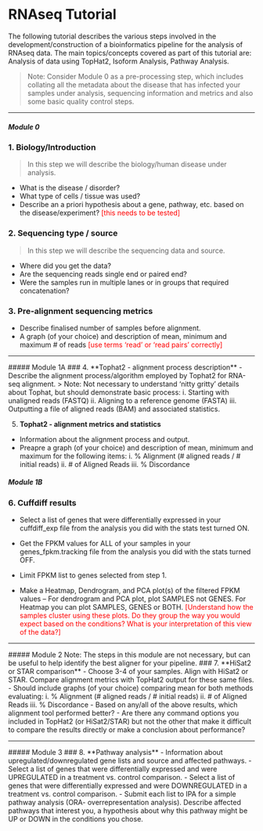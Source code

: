 # RNAseq Tutorial
The following tutorial describes the various steps involved in the development/construction of a bioinformatics pipeline for the analysis of RNAseq data. The main topics/concepts covered as part of this tutorial are: Analysis of data using TopHat2, Isoform Analysis, Pathway Analysis.
> Note: Consider Module 0 as a pre-processing step, which includes collating all the metadata about the disease that has infected your samples under analysis, sequencing information and metrics and also some basic quality control steps.

<hr>

##### Module 0
### 1. **Biology/Introduction**
> In this step we will describe the biology/human disease under analysis.
- What is the disease / disorder?
- What type of cells / tissue was used?
- Describe an a priori hypothesis about a gene, pathway, etc. based on the disease/experiment? <span style="color:red">\[this needs to be tested]</span>

### 2. **Sequencing type / source**
> In this step we will describe the sequencing data and source.
- Where did you get the data?
- Are the sequencing reads single end or paired end?
- Were the samples run in multiple lanes or in groups that required concatenation?

### 3. **Pre-alignment sequencing metrics**
- Describe finalised number of samples before alignment.
- A graph (of your choice) and description of mean, minimum and maximum # of reads <span style="color:red">\[use terms ‘read’ or ‘read pairs’ correctly]</span>
<hr>
##### Module 1A
### 4. **Tophat2 - alignment process description**
- Describe the alignment process/algorithm employed by Tophat2 for RNA-seq alignment.
> Note: Not necessary to understand ‘nitty gritty’ details about Tophat, but should demonstrate basic process: 
i. Starting with unaligned reads (FASTQ)
ii. Aligning to a reference genome (FASTA)
iii. Outputting a file of aligned reads (BAM) and associated statistics.

5. **Tophat2 - alignment metrics and statistics**
- Information about the alignment process and output.
- Preapre a graph (of your choice) and description of mean, minimum and maximum for the following items:
i. % Alignment (# aligned reads / # initial reads)
ii. # of Aligned Reads
iii. % Discordance

##### Module 1B
### 6. **Cuffdiff results**
- Select a list of genes that were differentially expressed in your cuffdiff_exp file from the analysis you did with the stats test turned ON.
- Get the FPKM values for ALL of your samples in your genes_fpkm.tracking file from the analysis you did with the stats turned OFF.
- Limit FPKM list to genes selected from step 1.

- Make a Heatmap, Dendrogram, and PCA plot(s) of the filtered FPKM values – For dendrogram and PCA plot, plot SAMPLES not GENES. For Heatmap you can plot SAMPLES, GENES or BOTH.
<span style="color:red">[Understand how the samples cluster using these plots. Do they group the way you would expect based on the conditions? What is your interpretation of this view of the data?]</span>
<hr>
##### Module 2
Note: The steps in this module are not necessary, but can be useful to help identify the best aligner for your pipeline.
### 7. **HiSat2 or STAR comparison**
- Choose 3-4 of your samples. Align with HiSat2 or STAR. Compare alignment metrics with TopHat2 output for these same files.
- Should include graphs (of your choice) comparing mean for both methods evaluating:
i. % Alignment (# aligned reads / # initial reads)
ii.	# of Aligned Reads
iii. % Discordance
- Based on any/all of the above results, which alignment tool performed better?
- Are there any command options you included in TopHat2 (or HiSat2/STAR) but not the other that make it difficult to compare the results directly or make a conclusion about performance?
<hr>
##### Module 3
### 8. **Pathway analysis**
- Information about upregulated/downregulated gene lists and source and affected pathways.
- Select a list of genes that were differentially expressed and were UPREGULATED in a treatment vs. control comparison. 
- Select a list of genes that were differentially expressed and were DOWNREGULATED in a treatment vs. control comparison.
- Submit each list to IPA for a simple pathway analysis (ORA- overrepresentation analysis). Describe affected pathways that interest you, a hypothesis about why this pathway might be UP or DOWN in the conditions you chose.
